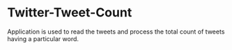 # Twitter-Tweet-Count
Application is used to read the tweets and process the total count of tweets having a particular word.
